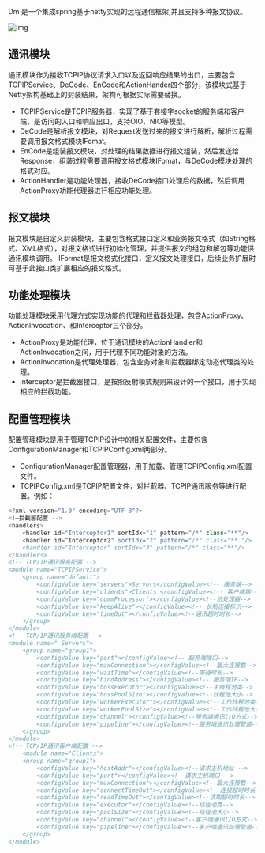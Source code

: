 Dm 是一个集成spring基于netty实现的远程通信框架,并且支持多种报文协议。


![img](https://www.rebby.cn/images/Dm.png)
## 通讯模块
通讯模块作为接收TCPIP协议请求入口以及返回响应结果的出口，主要包含TCPIPService、DeCode、EnCode和ActionHander四个部分，该模块式基于Netty架构基础上的封装结果，架构可根据实际需要替换。
- TCPIPService是TCPIP服务器，实现了基于套接字socket的服务端和客户端，是访问的入口和响应出口，支持OIO、NIO等模型。
- DeCode是解析报文模块，对Request发送过来的报文进行解析，解析过程需要调用报文格式模块IFomat。
- EnCode是组装报文模块，对处理的结果数据进行报文组装，然后发送给Response，组装过程需要调用报文格式模块IFomat，与DeCode模块处理的格式对应。
- ActionHandler是功能处理器，接收DeCode接口处理后的数据，然后调用ActionProxy功能代理器进行相应功能处理。
## 报文模块
报文模块是自定义封装模块，主要包含格式接口定义和业务报文格式（如String格式、XML格式），对报文格式进行初始化管理，并提供报文的组包和解包等功能供通讯模块调用。
IFormat是报文格式化接口，定义报文处理接口，后续业务扩展时可基于此接口类扩展相应的报文格式。

## 功能处理模块
功能处理模块采用代理方式实现功能的代理和拦截器处理，包含ActionProxy、ActionInvocation、和Interceptor三个部分。
- ActionProxy是功能代理，位于通讯模块的ActionHandler和ActionInvocation之间，用于代理不同功能对象的方法。
- ActionInvocation是代理处理器，包含业务对象和拦截器绑定动态代理类的处理。
- Interceptor是拦截器接口，是按照反射模式规则来设计的一个接口，用于实现相应的拦截功能。

## 配置管理模块
配置管理模块是用于管理TCPIP设计中的相关配置文件，主要包含ConfigurationManager和TCPIPConfig.xml两部分。
- ConfigurationManager配置管理器，用于加载、管理TCPIPConfig.xml配置文件。
- TCPIPConfig.xml是TCPIP配置文件，对拦截器、TCPIP通讯服务等进行配置。例如：
```java
<?xml version="1.0" encoding="UTF-8"?>
<!—拦截器配置 -->
<handlers>
	<handler id="Interceptor1" sortIdx="1" pattern="/*" class="**"/>
	<handler id=”Interceptor2" sortIdx="2" pattern="/*" class="** "/>
	<handler id="Interceptor" sortIdx="3" pattern="/*" class="**"/>
</handlers>
<!-- TCP/IP通讯服务配置 -->
<module name="TCPIPService">
	<group name="default">
		<configValue key="servers">Servers</configValue><!-- 服务端-->
		<configValue key="clients">Clients </configValue><!-- 客户端端-->
		<configValue key="commProcessor"></configValue><!--协处理器-->
		<configValue key="keepAlive"></configValue><!-- 长短连接标识-->
		<configValue key="timeOut"></configValue><!--通讯超时时长-->
	</group>
</module>
<!-- TCP/IP通讯服务端配置 -->
<module name=" Servers">
	<group name="group1">
		<configValue key="port"></configValue><!-- 服务端端口-->
		<configValue key="maxConnection"></configValue><!--最大连接数-->
		<configValue key="waitTime"></configValue><!--等待时长-->
		<configValue key="bindAddress"></configValue><!-- 服务端IP-->
		<configValue key="bossExecutor"></configValue><!--主线程池类-->
		<configValue key="bossPoolSize"></configValue><!--线程池大小-->
		<configValue key="workerExecutor"></configValue><!--工作线程池类-->
		<configValue key="workerPoolSize"></configValue><!--工作线程池大小-->
		<configValue key="channel"></configValue><!--服务端通讯I/O方式-->
		<configValue key="pipeline"></configValue><!--服务端通讯处理管道-->
	</group>
</module>
<!-- TCP/IP通讯客户端配置 -->
	<module name="Clients">
	<group name="group1">
		<configValue key="hostAddr"></configValue><!--请求主机地址 -->
		<configValue key="port"></configValue><!--请求主机端口 -->
		<configValue key="maxConnection"></configValue><!--最大连接数-->
		<configValue key="connectTimeOut"></configValue><!--连接超时时长-->
		<configValue key="readTimeOut"></configValue><!--读取超时时长-->
		<configValue key="executor"></configValue><!--线程池类-->
		<configValue key="poolSize"></configValue><!--线程池大小-->
		<configValue key="channel"></configValue><!--客户端通讯I/O方式-->
		<configValue key="pipeline"></configValue><!--客户端通讯处理管道-->
	</group>
</module>

```





